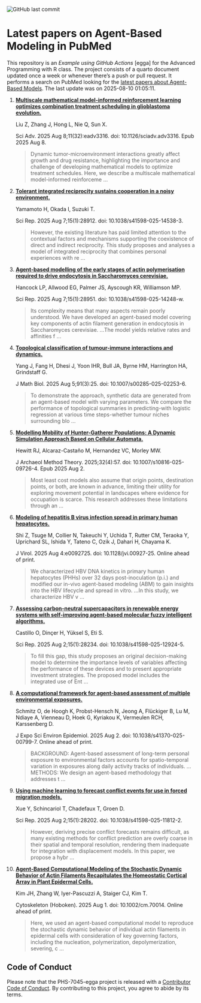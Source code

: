 ![GitHub last
commit](https://img.shields.io/github/last-commit/UofUEpiBio/PHS-7045-egga.png)

# Latest papers on Agent-Based Modeling in PubMed

This repository is an *Example using GitHub Actions* \[egga\] for the
Advanced Programming with R class. The project consists of a quarto
document updated once a week or whenever there’s a push or pull request.
It performs a search on PubMed looking for the <a
href="https://pubmed.ncbi.nlm.nih.gov/?term=agent-based+model&amp;sort=date"
target="_blank">latest papers about Agent-Based Models</a>. The last
update was on 2025-08-10 01:05:11.

<div class="cell">

</div>

1.  [**Multiscale mathematical model-informed reinforcement learning
    optimizes combination treatment scheduling in glioblastoma
    evolution.**](https://pubmed.ncbi.nlm.nih.gov/40779623/)

    Liu Z, Zhang J, Hong L, Nie Q, Sun X.

    Sci Adv. 2025 Aug 8;11(32):eadv3316. doi: 10.1126/sciadv.adv3316.
    Epub 2025 Aug 8.

    > Dynamic tumor-microenvironment interactions greatly affect growth
    > and drug resistance, highlighting the importance and challenge of
    > developing mathematical models to optimize treatment schedules.
    > Here, we describe a multiscale mathematical model-informed
    > reinforceme …

2.  [**Tolerant integrated reciprocity sustains cooperation in a noisy
    environment.**](https://pubmed.ncbi.nlm.nih.gov/40775540/)

    Yamamoto H, Okada I, Suzuki T.

    Sci Rep. 2025 Aug 7;15(1):28912. doi: 10.1038/s41598-025-14538-3.

    > However, the existing literature has paid limited attention to the
    > contextual factors and mechanisms supporting the coexistence of
    > direct and indirect reciprocity. This study proposes and analyses
    > a model of integrated reciprocity that combines personal
    > experiences with re …

3.  [**Agent-based modelling of the early stages of actin polymerisation
    required to drive endocytosis in Saccharomyces
    cerevisiae.**](https://pubmed.ncbi.nlm.nih.gov/40775504/)

    Hancock LP, Allwood EG, Palmer JS, Ayscough KR, Williamson MP.

    Sci Rep. 2025 Aug 7;15(1):28951. doi: 10.1038/s41598-025-14248-w.

    > Its complexity means that many aspects remain poorly understood.
    > We have developed an agent-based model covering key components of
    > actin filament generation in endocytosis in Saccharomyces
    > cerevisiae. …The model yields relative rates and affinities f …

4.  [**Topological classification of tumour-immune interactions and
    dynamics.**](https://pubmed.ncbi.nlm.nih.gov/40762719/)

    Yang J, Fang H, Dhesi J, Yoon IHR, Bull JA, Byrne HM, Harrington HA,
    Grindstaff G.

    J Math Biol. 2025 Aug 5;91(3):25. doi: 10.1007/s00285-025-02253-6.

    > To demonstrate the approach, synthetic data are generated from an
    > agent-based model with varying parameters. We compare the
    > performance of topological summaries in predicting-with logistic
    > regression at various time steps-whether tumour niches surrounding
    > blo …

5.  [**Modelling Mobility of Hunter-Gatherer Populations: A Dynamic
    Simulation Approach Based on Cellular
    Automata.**](https://pubmed.ncbi.nlm.nih.gov/40761390/)

    Hewitt RJ, Alcaraz-Castaño M, Hernandez VC, Morley MW.

    J Archaeol Method Theory. 2025;32(4):57. doi:
    10.1007/s10816-025-09726-4. Epub 2025 Aug 2.

    > Most least cost models also assume that origin points, destination
    > points, or both, are known in advance, limiting their utility for
    > exploring movement potential in landscapes where evidence for
    > occupation is scarce. This research addresses these limitations
    > through an …

6.  [**Modeling of hepatitis B virus infection spread in primary human
    hepatocytes.**](https://pubmed.ncbi.nlm.nih.gov/40757857/)

    Shi Z, Tsuge M, Collier N, Takeuchi Y, Uchida T, Rutter CM, Teraoka
    Y, Uprichard SL, Ishida Y, Tateno C, Ozik J, Dahari H, Chayama K.

    J Virol. 2025 Aug 4:e0092725. doi: 10.1128/jvi.00927-25. Online
    ahead of print.

    > We characterized HBV DNA kinetics in primary human hepatocytes
    > (PHHs) over 32 days post-inoculation (p.i.) and modified our
    > in-vivo agent-based modeling (ABM) to gain insights into the HBV
    > lifecycle and spread in vitro. …In this study, we characterize HBV
    > v …

7.  [**Assessing carbon-neutral supercapacitors in renewable energy
    systems with self-improving agent-based molecular fuzzy intelligent
    algorithms.**](https://pubmed.ncbi.nlm.nih.gov/40753348/)

    Castillo O, Dinçer H, Yüksel S, Eti S.

    Sci Rep. 2025 Aug 2;15(1):28234. doi: 10.1038/s41598-025-12924-5.

    > To fill this gap, this study proposes an original decision-making
    > model to determine the importance levels of variables affecting
    > the performance of these devices and to present appropriate
    > investment strategies. The proposed model includes the integrated
    > use of Ent …

8.  [**A computational framework for agent-based assessment of multiple
    environmental
    exposures.**](https://pubmed.ncbi.nlm.nih.gov/40751024/)

    Schmitz O, de Hoogh K, Probst-Hensch N, Jeong A, Flückiger B, Lu M,
    Ndiaye A, Vienneau D, Hoek G, Kyriakou K, Vermeulen RCH, Karssenberg
    D.

    J Expo Sci Environ Epidemiol. 2025 Aug 2. doi:
    10.1038/s41370-025-00799-7. Online ahead of print.

    > BACKGROUND: Agent-based assessment of long-term personal exposure
    > to environmental factors accounts for spatio-temporal variation in
    > exposures along daily activity tracks of individuals. …METHODS: We
    > design an agent-based methodology that addresses t …

9.  [**Using machine learning to forecast conflict events for use in
    forced migration
    models.**](https://pubmed.ncbi.nlm.nih.gov/40750624/)

    Xue Y, Schincariol T, Chadefaux T, Groen D.

    Sci Rep. 2025 Aug 2;15(1):28202. doi: 10.1038/s41598-025-11812-2.

    > However, deriving precise conflict forecasts remains difficult, as
    > many existing methods for conflict prediction are overly coarse in
    > their spatial and temporal resolution, rendering them inadequate
    > for integration with displacement models. In this paper, we
    > propose a hybr …

10. [**Agent-Based Computational Modeling of the Stochastic Dynamic
    Behavior of Actin Filaments Recapitulates the Homeostatic Cortical
    Array in Plant Epidermal
    Cells.**](https://pubmed.ncbi.nlm.nih.gov/40747835/)

    Kim JH, Zhang W, Iyer-Pascuzzi A, Staiger CJ, Kim T.

    Cytoskeleton (Hoboken). 2025 Aug 1. doi: 10.1002/cm.70014. Online
    ahead of print.

    > Here, we used an agent-based computational model to reproduce the
    > stochastic dynamic behavior of individual actin filaments in
    > epidermal cells with consideration of key governing factors,
    > including the nucleation, polymerization, depolymerization,
    > severing, c …

## Code of Conduct

Please note that the PHS-7045-egga project is released with a
[Contributor Code of
Conduct](https://contributor-covenant.org/version/2/1/CODE_OF_CONDUCT.html).
By contributing to this project, you agree to abide by its terms.
